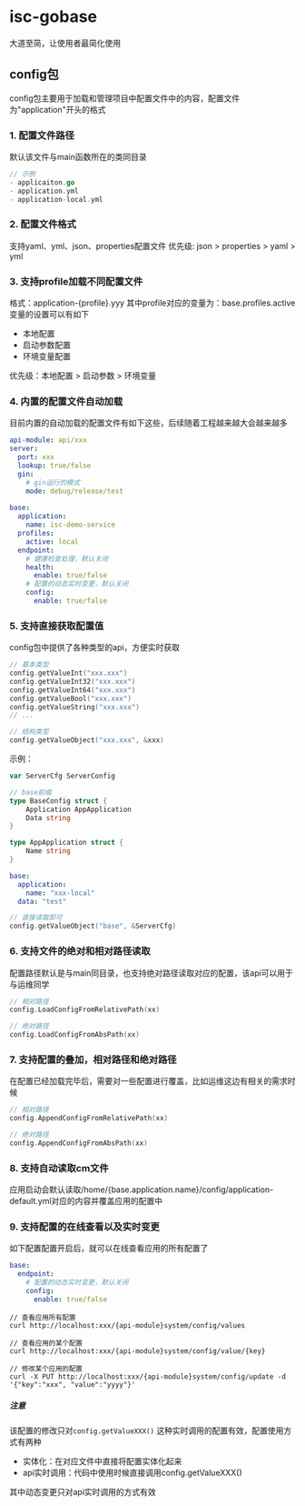 # isc-gobase

大道至简，让使用者最简化使用

## config包
config包主要用于加载和管理项目中配置文件中的内容，配置文件为"application"开头的格式

### 1. 配置文件路径
默认该文件与main函数所在的类同目录
```go
// 示例
- applicaiton.go
- application.yml
- application-local.yml
```

### 2. 配置文件格式
支持yaml、yml、json、properties配置文件
优先级: json > properties > yaml > yml

### 3. 支持profile加载不同配置文件
格式：application-{profile}.yyy
其中profile对应的变量为：base.profiles.active
变量的设置可以有如下
- 本地配置
- 启动参数配置
- 环境变量配置

优先级：本地配置 > 启动参数 > 环境变量

### 4. 内置的配置文件自动加载
目前内置的自动加载的配置文件有如下这些，后续随着工程越来越大会越来越多
```yaml
api-module: api/xxx
server:
  port: xxx
  lookup: true/false
  gin:
    # gin运行的模式
    mode: debug/release/test
  
base:
  application:
    name: isc-demo-service
  profiles:
    active: local
  endpoint:
    # 健康检查处理，默认关闭
    health: 
      enable: true/false
    # 配置的动态实时变更，默认关闭
    config:
      enable: true/false
```


### 5. 支持直接获取配置值
config包中提供了各种类型的api，方便实时获取
```go
// 基本类型
config.getValueInt("xxx.xxx")
config.getValueInt32("xxx.xxx")
config.getValueInt64("xxx.xxx")
config.getValueBool("xxx.xxx")
config.getValueString("xxx.xxx")
// ...

// 结构类型
config.getValueObject("xxx.xxx", &xxx)
```
示例：
```go
var ServerCfg ServerConfig

// base前缀
type BaseConfig struct {
    Application AppApplication
    Data string
}

type AppApplication struct {
    Name string
}
```

```yaml
base:
  application:
    name: "xxx-local"
  data: "test"
```

```go
// 直接读取即可
config.getValueObject("base", &ServerCfg)
```

### 6. 支持文件的绝对和相对路径读取
配置路径默认是与main同目录，也支持绝对路径读取对应的配置，该api可以用于与运维同学
```go
// 相对路径
config.LoadConfigFromRelativePath(xx)

// 绝对路径
config.LoadConfigFromAbsPath(xx)
```

### 7. 支持配置的叠加，相对路径和绝对路径
在配置已经加载完毕后，需要对一些配置进行覆盖，比如运维这边有相关的需求时候
```go
// 相对路径
config.AppendConfigFromRelativePath(xx)

// 绝对路径
config.AppendConfigFromAbsPath(xx)
```

### 8. 支持自动读取cm文件
应用启动会默认读取/home/{base.application.name}/config/application-default.yml对应的内容并覆盖应用的配置中

### 9. 支持配置的在线查看以及实时变更

如下配置配置开启后，就可以在线查看应用的所有配置了
```yaml
base:
  endpoint:
    # 配置的动态实时变更，默认关闭
    config:
      enable: true/false
```

```shell
// 查看应用所有配置
curl http://localhost:xxx/{api-module}system/config/values

// 查看应用的某个配置
curl http://localhost:xxx/{api-module}system/config/value/{key}

// 修改某个应用的配置
curl -X PUT http://localhost:xxx/{api-module}system/config/update -d '{"key":"xxx", "value":"yyyy"}'
```

##### 注意
该配置的修改只对`config.getValueXXX()` 这种实时调用的配置有效，配置使用方式有两种
- 实体化：在对应文件中直接将配置实体化起来
- api实时调用：代码中使用时候直接调用config.getValueXXX()

其中动态变更只对api实时调用的方式有效
